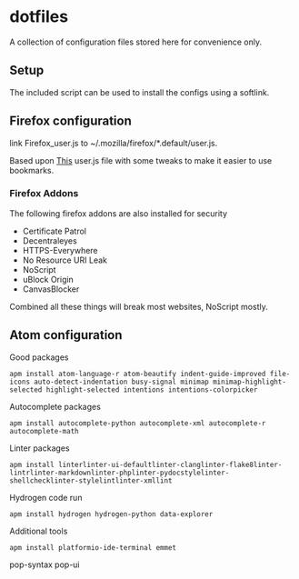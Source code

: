 # dotfiles

A collection of configuration files stored here for convenience only.

## Setup

The included script can be used to install the configs using a softlink.

## Firefox configuration

link Firefox_user.js to ~/.mozilla/firefox/\*.default/user.js.

Based upon [This](https://github.com/pyllyukko/user.js) user.js file
with some tweaks to make it easier to use bookmarks.

### Firefox Addons

The following firefox addons are also installed for security

- Certificate Patrol
- Decentraleyes
- HTTPS-Everywhere
- No Resource URI Leak
- NoScript
- uBlock Origin
- CanvasBlocker

Combined all these things will break most websites, NoScript mostly.

## Atom configuration

Good packages

    apm install atom-language-r atom-beautify indent-guide-improved file-icons auto-detect-indentation busy-signal minimap minimap-highlight-selected highlight-selected intentions intentions-colorpicker

Autocomplete packages

    apm install autocomplete-python autocomplete-xml autocomplete-r autocomplete-math

Linter packages

    apm install linterlinter-ui-defaultlinter-clanglinter-flake8linter-lintrlinter-markdownlinter-phplinter-pydocstylelinter-shellchecklinter-stylelintlinter-xmllint

Hydrogen code run

    apm install hydrogen hydrogen-python data-explorer

Additional tools

    apm install platformio-ide-terminal emmet







pop-syntax
pop-ui
